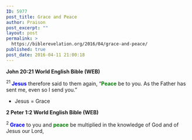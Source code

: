 ```yaml
---
ID: 5977
post_title: Grace and Peace
author: Praison
post_excerpt: ""
layout: post
permalink: >
  https://biblerevelation.org/2016/04/grace-and-peace/
published: true
post_date: 2016-04-11 21:00:18
---
```

<p class="passage-display"><strong><span class="passage-display-bcv">John 20:21
</span><span class="passage-display-version">World English Bible (WEB)</span></strong></p>
<span id="en-WEB-26889" class="text John-20-21"><sup class="versenum">21 </sup><span style="color: #0000ff;"><strong>Jesus</strong></span> therefore said to them again, <span class="woj">“<span style="color: #008000;"><strong>Peace</strong></span> be to you. As the Father has sent me, even so I send you.”</span></span>
<ul>
	<li>Jesus = Grace</li>
</ul>
<p class="passage-display"><strong><span class="passage-display-bcv">2 Peter 1:2
</span><span class="passage-display-version">World English Bible (WEB)</span></strong></p>
<span id="en-WEB-30483" class="text 2Pet-1-2"><sup class="versenum">2 </sup><span style="color: #0000ff;"><strong>Grace</strong></span> to you and <span style="color: #008000;"><strong>peace</strong></span> be multiplied in the knowledge of God and of Jesus our Lord,</span>

&nbsp;